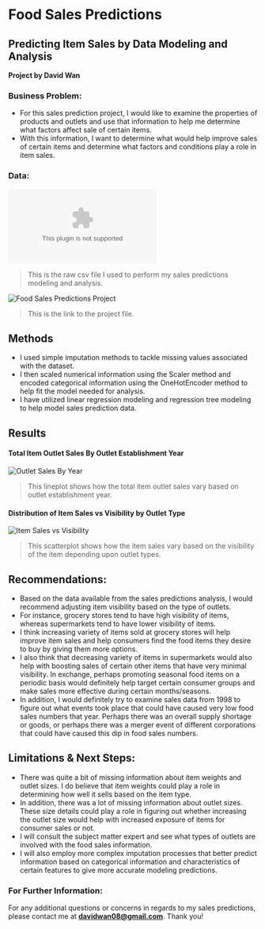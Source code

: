 # Food Sales Predictions
## Predicting Item Sales by Data Modeling and Analysis

**Project by David Wan**


### Business Problem:

- For this sales prediction project, I would like to examine the properties of products and outlets and use that information to help me determine what factors affect sale of certain items.
- With this information, I want to determine what would help improve sales of certain items and determine what factors and conditions play a role in item sales.


### Data:

![sales_predictions.csv](https://github.com/davidwan08/sales-predictions/blob/main/sales_predictions.csv)

> This is the raw csv file I used to perform my sales predictions modeling and analysis.

![Food Sales Predictions Project](Food_Sales_Prediction_Project_Modeling_and_Analysis.ipynb)

> This is the link to the project file.

## Methods
- I used simple imputation methods to tackle missing values associated with the dataset.
- I then scaled numerical information using the Scaler method and encoded categorical information using the OneHotEncoder method to help fit the model needed for analysis.
- I have utilized linear regression modeling and regression tree modeling to help model sales prediction data.


## Results

#### Total Item Outlet Sales By Outlet Establishment Year

![Outlet Sales By Year](https://github.com/davidwan08/sales-predictions/blob/main/Outlet%20Establishment%20Year.png)

> This lineplot shows how the total item outlet sales vary based on outlet establishment year.

#### Distribution of Item Sales vs Visibility by Outlet Type

![Item Sales vs Visibility](https://github.com/davidwan08/sales-predictions/blob/main/Item%20Sales%20Visibility%20Scatterplot.png)

> This scatterplot shows how the item sales vary based on the visibility of the item depending upon outlet types.


## Recommendations:

- Based on the data available from the sales predictions analysis, I would recommend adjusting item visibility based on the type of outlets.
- For instance, grocery stores tend to have high visibility of items, whereas supermarkets tend to have lower visibility of items. 
- I think increasing variety of items sold at grocery stores will help improve item sales and help consumers find the food items they desire to buy by giving them more options.
- I also think that decreasing variety of items in supermarkets would also help with boosting sales of certain other items that have very minimal visibility. In exchange, perhaps promoting seasonal food items on a periodic basis would definitely help target certain consumer groups and make sales more effective during certain months/seasons.
- In addition, I would definitely try to examine sales data from 1998 to figure out what events took place that could have caused very low food sales numbers that year. Perhaps there was an overall supply shortage or goods, or perhaps there was a merger event of different corporations that could have caused this dip in food sales numbers.


## Limitations & Next Steps:

- There was quite a bit of missing information about item weights and outlet sizes. I do believe that item weights could play a role in determining how well it sells based on the item type.
- In addition, there was a lot of missing information about outlet sizes. These size details could play a role in figuring out whether increasing the outlet size would help with increased exposure of items for consumer sales or not.
- I will consult the subject matter expert and see what types of outlets are involved with the food sales information.
- I will also employ more complex imputation processes that better predict information based on categorical information and characteristics of certain features to give more accurate modeling predictions.


### For Further Information:

For any additional questions or concerns in regards to my sales predictions, please contact me at **davidwan08@gmail.com**. Thank you!
